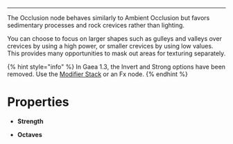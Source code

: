 

---

The Occlusion node behaves similarly to Ambient Occlusion but favors sedimentary processes and rock crevices rather than lighting.

You can choose to focus on larger shapes such as gulleys and valleys over crevices by using a high power, or smaller crevices by using low values. This provides many opportunities to mask out areas for texturing separately.

{% hint style="info" %}
In Gaea 1.3, the Invert and Strong options have been removed. Use the [Modifier Stack](https://app.gitbook.com/s/-MRH8eXs83d5sUGKdsHp/getting-started/user-interface/property-editor/modifier-stack "mention") or an Fx node.
{% endhint %}



# Properties

- **Strength**  
  
- **Octaves**  
  



